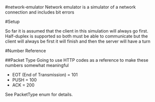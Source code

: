 #network-emulator
Network emulator is a simulator of a network connection and includes bit errors

#Setup

So far it is assumed that the client in this simulation will always go first. Half-duplex is supported so both must
be able to communicate but the client will always be first it will finish and then the server will have a turn


#Number Reference

##Packet Type
Going to use HTTP codes as a reference to make these numbers somewhat meaningful

* EOT (End of Transmission) = 101
* PUSH = 100
* ACK = 200

See PacketType enum for details.